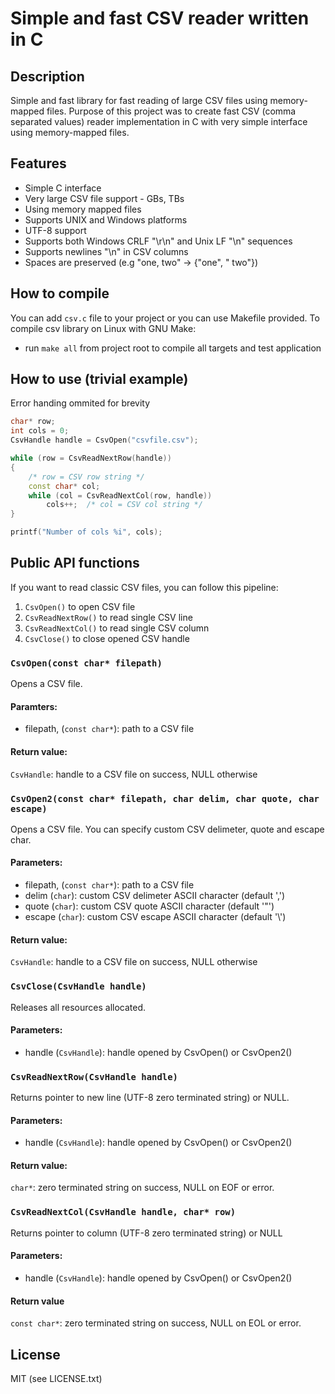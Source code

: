 # Simple and fast CSV reader written in C

## Description
Simple and fast library for fast reading of large CSV files using memory-mapped files.
Purpose of this project was to create fast CSV (comma separated values) reader implementation in C with very simple interface using memory-mapped files.

## Features
* Simple C interface
* Very large CSV file support - GBs, TBs
* Using memory mapped files
* Supports UNIX and Windows platforms
* UTF-8 support
* Supports both Windows CRLF "\r\n" and Unix LF "\n" sequences
* Supports newlines "\n" in CSV columns
* Spaces are preserved (e.g "one, two" -> {"one", " two"})

## How to compile
You can add ```csv.c``` file to your project or you can use Makefile provided.
To compile csv library on Linux with GNU Make:

* run ```make all``` from project root to compile all targets and test application

## How to use (trivial example)
Error handing ommited for brevity

```C++
char* row;
int cols = 0;
CsvHandle handle = CsvOpen("csvfile.csv");

while (row = CsvReadNextRow(handle))
{
    /* row = CSV row string */
    const char* col;
    while (col = CsvReadNextCol(row, handle))
        cols++;  /* col = CSV col string */
}

printf("Number of cols %i", cols);
```

## Public API functions

If you want to read classic CSV files, you can follow this pipeline:
1. ```CsvOpen()``` to open CSV file
2. ```CsvReadNextRow()``` to read single CSV line
3. ```CsvReadNextCol()``` to read single CSV column
4. ```CsvClose()``` to close opened CSV handle

### ```CsvOpen(const char* filepath)```
Opens a CSV file.
#### Paramters:
* filepath, (```const char*```): path to a CSV file
#### Return value:
```CsvHandle```: handle to a CSV file on success, NULL otherwise

### ```CsvOpen2(const char* filepath, char delim, char quote, char escape)```
Opens a CSV file. You can specify custom CSV delimeter, quote and escape char.
#### Parameters:
* filepath, (```const char*```): path to a CSV file
* delim (```char```): custom CSV delimeter ASCII character (default ',')
* quote (```char```): custom CSV quote ASCII character (default '"')
* escape (```char```): custom CSV escape ASCII character (default '\\')
#### Return value:
```CsvHandle```: handle to a CSV file on success, NULL otherwise

### ```CsvClose(CsvHandle handle)```
Releases all resources allocated.
#### Parameters:
* handle (```CsvHandle```): handle opened by CsvOpen() or CsvOpen2()

### ```CsvReadNextRow(CsvHandle handle)```
Returns pointer to new line (UTF-8 zero terminated string) or NULL.
#### Parameters:
* handle (```CsvHandle```): handle opened by CsvOpen() or CsvOpen2()
#### Return value:
```char*```: zero terminated string on success, NULL on EOF or error.

### ```CsvReadNextCol(CsvHandle handle, char* row)```
Returns pointer to column (UTF-8 zero terminated string) or NULL
#### Parameters:
* handle (```CsvHandle```): handle opened by CsvOpen() or CsvOpen2()
#### Return value
```const char*```: zero terminated string on success, NULL on EOL or error.

## License
MIT (see LICENSE.txt)
